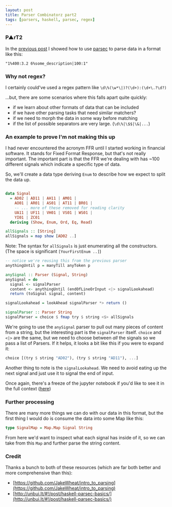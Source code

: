 ```yaml
---
layout: post
title: Parser Combinatorz part2
tags: [parsers, haskell, parsec, regex]
---
```


### P▲rT2

In the [previous post](/2016/03/26/parser-combinators) I showed how to use
[parsec](https://www.stackage.org/package/parsec) to parse data in a format like this:

`"1%400:3.2 6%some_description|100:1"`

### Why not regex?

I certainly could've used a regex pattern like `\d\%(\w*\|)?(\d+):(\d+\.?\d?)`

...but, there are some scenarios where this falls apart quite quickly:

- if we learn about other formats of data that can be included
- if we have other parsing tasks that need similar matchers?
- if we need to morph the data in some way before matching
- if the list of possible separators are very large. (`\d\%|\$$|\&|...`)

### An example to prove I'm not making this up

I had never encountered the acronym FFR until I started working in financial
software. It stands for Fixed Format Response, but that's not really important.
The important part is that the FFR we're dealing with has ~100 different signals which indicate
a specific type of data.

So, we'll create a data type deriving `Enum` to describe how we expect to split the data up.

``` haskell

data Signal
  = AD02 | AD11 | AH11 | AM01 |
    AO01 | AR01 | AS01 | AT11 | BR01 |
    -- ... more of these removed for reading clarity
    UA11 | UF11 | VH01 | VS01 | WS01 |
    YI01 | ZC01
  deriving (Show, Enum, Ord, Eq, Read)

allSignals :: [String]
allSignals = map show [AD02 ..]

```

Note: The syntax for `allSignals` is just enumerating all the constructors. (The
space is significant  `[YourFirstEnum ..]`)

``` haskell
-- notice we're reusing this from the previous parser
anythingUntil p = manyTill anyToken p

anySignal :: Parser (Signal, String)
anySignal = do
  signal <- signalParser
  content <- anythingUntil (endOfLineOrInput <|> signalLookahead)
  return (toSignal signal, content)

signalLookahead = lookAhead signalParser *> return ()

signalParser :: Parser String
signalParser = choice $ fmap try $ string <$> allSignals

```

We're going to use the `anySignal` parser to pull out many pieces of content
from a string, but the interesting part is the `signalParser` itself. `choice`
and `<|>` are the same, but we need to choose between _all_ the signals so we
pass a list of Parsers. If it helps, it looks a bit like this if you were to
expand it:

``` haskell
choice [(try $ string "AD02"), (try $ string "AD11"), ...]
```

Another thing to note is the `signalLookahead`. We need to avoid eating up the
next signal and just use it to signal the end of input.

Once again, there's a freeze of the jupyter notebook if you'd like to see it in the full context ([here](/slides/ffrparse))

### Further processing

There are many more things we can do with our data in this format, but the first thing I would do is consume the data into some Map like this:

``` haskell
type SignalMap = Map.Map Signal String
```

From here we'd want to inspect what each signal has inside of it, so we can
take from this `Map` and further parse the string content.

### Credit

Thanks a bunch to both of these resources (which are far both better and more comprehensive than this):

- [https://github.com/JakeWheat/intro_to_parsing](https://github.com/JakeWheat/intro_to_parsing)
- [http://unbui.lt/#!/post/haskell-parsec-basics/](http://unbui.lt/#!/post/haskell-parsec-basics/)
